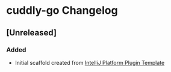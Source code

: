 <!-- Keep a Changelog guide -> https://keepachangelog.com -->

# cuddly-go Changelog

## [Unreleased]
### Added
- Initial scaffold created from [IntelliJ Platform Plugin Template](https://github.com/JetBrains/intellij-platform-plugin-template)
